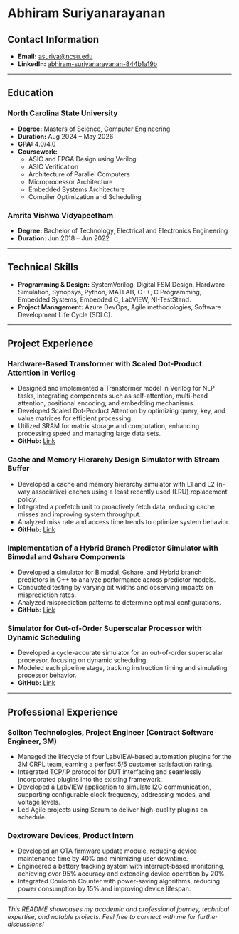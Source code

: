 # Abhiram Suriyanarayanan

## Contact Information
- **Email:** asuriya@ncsu.edu  
- **LinkedIn:** [abhiram-suriyanarayanan-844b1a19b](https://www.linkedin.com/in/abhiram-suriyanarayanan-844b1a19b)  

---

## Education

### North Carolina State University
- **Degree:** Masters of Science, Computer Engineering  
- **Duration:** Aug 2024 – May 2026  
- **GPA:** 4.0/4.0  
- **Coursework:**  
  - ASIC and FPGA Design using Verilog  
  - ASIC Verification  
  - Architecture of Parallel Computers  
  - Microprocessor Architecture  
  - Embedded Systems Architecture  
  - Compiler Optimization and Scheduling  

### Amrita Vishwa Vidyapeetham
- **Degree:** Bachelor of Technology, Electrical and Electronics Engineering  
- **Duration:** Jun 2018 – Jun 2022  

---

## Technical Skills
- **Programming & Design:** SystemVerilog, Digital FSM Design, Hardware Simulation, Synopsys, Python, MATLAB, C++, C Programming, Embedded Systems, Embedded C, LabVIEW, NI-TestStand.  
- **Project Management:** Azure DevOps, Agile methodologies, Software Development Life Cycle (SDLC).  

---

## Project Experience

### Hardware-Based Transformer with Scaled Dot-Product Attention in Verilog
- Designed and implemented a Transformer model in Verilog for NLP tasks, integrating components such as self-attention, multi-head attention, positional encoding, and embedding mechanisms.  
- Developed Scaled Dot-Product Attention by optimizing query, key, and value matrices for efficient processing.  
- Utilized SRAM for matrix storage and computation, enhancing processing speed and managing large data sets.  
- **GitHub:** [Link](#)

### Cache and Memory Hierarchy Design Simulator with Stream Buffer
- Developed a cache and memory hierarchy simulator with L1 and L2 (n-way associative) caches using a least recently used (LRU) replacement policy.  
- Integrated a prefetch unit to proactively fetch data, reducing cache misses and improving system throughput.  
- Analyzed miss rate and access time trends to optimize system behavior.  
- **GitHub:** [Link](#)

### Implementation of a Hybrid Branch Predictor Simulator with Bimodal and Gshare Components
- Developed a simulator for Bimodal, Gshare, and Hybrid branch predictors in C++ to analyze performance across predictor models.  
- Conducted testing by varying bit widths and observing impacts on misprediction rates.  
- Analyzed misprediction patterns to determine optimal configurations.  
- **GitHub:** [Link](#)

### Simulator for Out-of-Order Superscalar Processor with Dynamic Scheduling
- Developed a cycle-accurate simulator for an out-of-order superscalar processor, focusing on dynamic scheduling.  
- Modeled each pipeline stage, tracking instruction timing and simulating processor behavior.  
- **GitHub:** [Link](#)

---

## Professional Experience

### Soliton Technologies, Project Engineer (Contract Software Engineer, 3M)
- Managed the lifecycle of four LabVIEW-based automation plugins for the 3M CRPL team, earning a perfect 5/5 customer satisfaction rating.  
- Integrated TCP/IP protocol for DUT interfacing and seamlessly incorporated plugins into the existing framework.  
- Developed a LabVIEW application to simulate I2C communication, supporting configurable clock frequency, addressing modes, and voltage levels.  
- Led Agile projects using Scrum to deliver high-quality plugins on schedule.  

### Dextroware Devices, Product Intern
- Developed an OTA firmware update module, reducing device maintenance time by 40% and minimizing user downtime.  
- Engineered a battery tracking system with interrupt-based monitoring, achieving over 95% accuracy and extending device operation by 20%.  
- Integrated Coulomb Counter with power-saving algorithms, reducing power consumption by 15% and improving device lifespan.  

---

*This README showcases my academic and professional journey, technical expertise, and notable projects. Feel free to connect with me for further discussions!*
